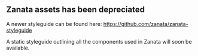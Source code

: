 ## Zanata assets has been depreciated

A newer styleguide can be found here: https://github.com/zanata/zanata-styleguide

A static styleguide outlining all the components used in Zanata will soon be 
available.